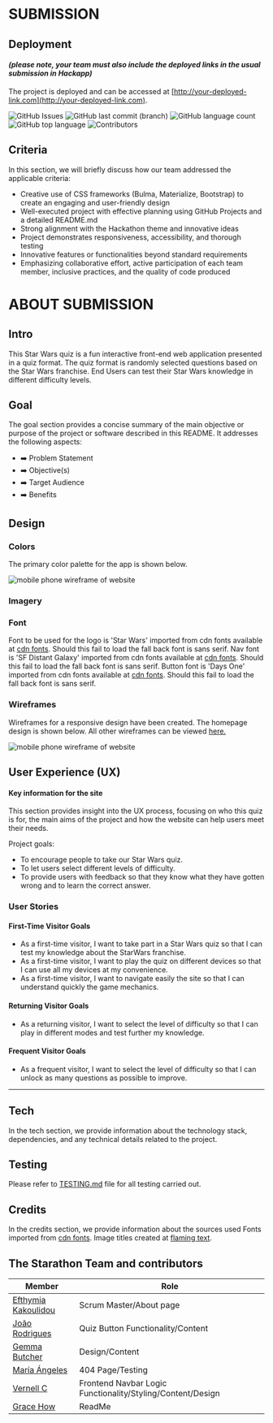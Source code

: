 # SUBMISSION
## Deployment
#### _(please note, your team must also include the deployed links in the usual submission in Hackapp)_
The project is deployed and can be accessed at [http://your-deployed-link.com](http://your-deployed-link.com).

![GitHub Issues](https://img.shields.io/github/issues/EfthymiaKakoulidou/starathon?style=flat)
![GitHub last commit (branch)](https://img.shields.io/github/last-commit/EfthymiaKakoulidou/starathon/main?style=flat)
![GitHub language count](https://img.shields.io/github/languages/count/EfthymiaKakoulidou/starathon?style=flat)
![GitHub top language](https://img.shields.io/github/languages/top/EfthymiaKakoulidou/starathon?style=flat)
![Contributors](https://img.shields.io/github/contributors/EfthymiaKakoulidou/starathon?style=flat)

## Criteria
In this section, we will briefly discuss how our team addressed the applicable criteria:

-  Creative use of CSS frameworks (Bulma, Materialize, Bootstrap) to create an engaging and user-friendly design
-  Well-executed project with effective planning using GitHub Projects and a detailed README.md
-  Strong alignment with the Hackathon theme and innovative ideas
-  Project demonstrates responsiveness, accessibility, and thorough testing
-  Innovative features or functionalities beyond standard requirements
-  Emphasizing collaborative effort, active participation of each team member, inclusive practices, and the quality of code produced

# ABOUT SUBMISSION
## Intro
This Star Wars quiz is a fun interactive front-end web application presented in a quiz format. The quiz format is randomly selected questions based on the Star Wars franchise. End Users can test their Star Wars knowledge in different difficulty levels.

## Goal
The goal section provides a concise summary of the main objective or purpose of the project or software described in this README. It addresses the following aspects:

- ➡️ Problem Statement
- ➡️ Objective(s)
- ➡️ Target Audience
- ➡️ Benefits

## Design
### Colors
The primary color palette for the app is shown below.

![mobile phone wireframe of website](static/images/color-palette.png)

### Imagery

### Font
 Font to be used for the logo is 'Star Wars' imported from cdn fonts available at [cdn fonts](https://www.cdnfonts.com). Should this fail to load the fall back font is sans serif.
 Nav font is 'SF Distant Galaxy' imported from cdn fonts available at [cdn fonts](https://www.cdnfonts.com). Should this fail to load the fall back font is sans serif.
 Button font is 'Days One' imported from cdn fonts available at [cdn fonts](https://www.cdnfonts.com). Should this fail to load the fall back font is sans serif.

### Wireframes
Wireframes for a responsive design have been created. The homepage design is shown below. All other wireframes can be viewed [here.](wireframes)

![mobile phone wireframe of website](wireframes/start-screen.png)

## User Experience (UX)

#### Key information for the site

This section provides insight into the UX process, focusing on who this quiz is for, the main aims of the project and how the website can help users meet their needs.

Project goals:
- To encourage people to take our Star Wars quiz.
- To let users select different levels of difficulty.
- To provide users with feedback so that they know what they have gotten wrong and to learn the correct answer.

### User Stories

#### First-Time Visitor Goals

- As a first-time visitor, I want to take part in a Star Wars quiz so that I can test my knowledge about the StarWars franchise.
- As a first-time visitor, I want to play the quiz on different devices so that I can use all my devices at my convenience.
- As a first-time visitor, I want to navigate easily the site so that I can understand quickly the game mechanics.

#### Returning Visitor Goals

- As a returning visitor, I want to select the level of difficulty so that I can play in different modes and test further my knowledge. 

#### Frequent Visitor Goals
- As a frequent visitor, I want to select the level of difficulty so that I can unlock as many questions as possible to improve. 

---

## Tech
In the tech section, we provide information about the technology stack, dependencies, and any technical details related to the project.

## Testing
Please refer to [TESTING.md](TESTING.md) file for all testing carried out.

## Credits
In the credits section, we provide information about the sources used
Fonts imported from [cdn fonts](https://www.cdnfonts.com).
Image titles created at [flaming text](https://eu1.flamingtext.com).

## The Starathon Team and contributors

| Member | Role |  
|--|--|
| [Efthymia Kakoulidou](https://github.com/EfthymiaKakoulidou) | Scrum Master/About page |
| [João Rodrigues](https://github.com/Joao4569) | Quiz Button Functionality/Content |
| [Gemma Butcher](https://github.com/GemmaButcher-dev) | Design/Content |
| [María Ángeles](https://github.com/Zest-studi-o) | 404 Page/Testing |
| [Vernell C](https://github.com/VCGithubCode) | Frontend Navbar Logic Functionality/Styling/Content/Design |
| [Grace How](https://github.com/grace-ghb) | ReadMe |

